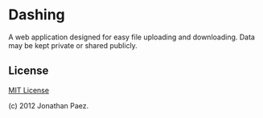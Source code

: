 # Dashing

A web application designed for easy file uploading and downloading. Data may be kept private or shared publicly.

## License

[MIT License](http://www.opensource.org/licenses/mit-license.php)

(c) 2012 Jonathan Paez.
